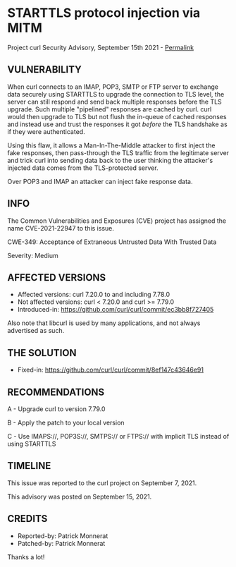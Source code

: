 STARTTLS protocol injection via MITM
====================================

Project curl Security Advisory, September 15th 2021 -
[Permalink](https://curl.se/docs/CVE-2021-22947.html)

VULNERABILITY
-------------

When curl connects to an IMAP, POP3, SMTP or FTP server to exchange data
securely using STARTTLS to upgrade the connection to TLS level, the server can
still respond and send back multiple responses before the TLS upgrade. Such
multiple "pipelined" responses are cached by curl. curl would then upgrade to
TLS but not flush the in-queue of cached responses and instead use and trust
the responses it got *before* the TLS handshake as if they were authenticated.

Using this flaw, it allows a Man-In-The-Middle attacker to first inject the
fake responses, then pass-through the TLS traffic from the legitimate server
and trick curl into sending data back to the user thinking the attacker's
injected data comes from the TLS-protected server.

Over POP3 and IMAP an attacker can inject fake response data.

INFO
----

The Common Vulnerabilities and Exposures (CVE) project has assigned the name
CVE-2021-22947 to this issue.

CWE-349: Acceptance of Extraneous Untrusted Data With Trusted Data

Severity: Medium

AFFECTED VERSIONS
-----------------

- Affected versions: curl 7.20.0 to and including 7.78.0
- Not affected versions: curl < 7.20.0 and curl >= 7.79.0
- Introduced-in: https://github.com/curl/curl/commit/ec3bb8f727405

Also note that libcurl is used by many applications, and not always advertised
as such.

THE SOLUTION
------------

- Fixed-in: https://github.com/curl/curl/commit/8ef147c43646e91

RECOMMENDATIONS
--------------

 A - Upgrade curl to version 7.79.0

 B - Apply the patch to your local version
 
 C - Use IMAPS://, POP3S://, SMTPS:// or FTPS:// with implicit TLS instead of
 using STARTTLS
 
TIMELINE
--------

This issue was reported to the curl project on September 7, 2021.

This advisory was posted on September 15, 2021.

CREDITS
-------

- Reported-by: Patrick Monnerat
- Patched-by: Patrick Monnerat

Thanks a lot!
